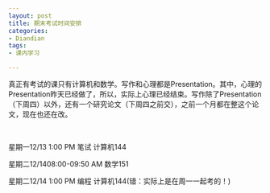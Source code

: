 ```yaml
---
layout: post
title: 期末考试时间安排
categories:
- Diandian
tags:
- 课内学习

---
```

<p>真正有考试的课只有计算机和数学。写作和心理都是Presentation。其中，心理的Presentation昨天已经做了，所以，实际上心理已经结束。写作除了Presentation（下周四）以外，还有一个研究论文（下周四之前交），之前一个月都在整这个论文，现在也还在改。</p>
<p>&nbsp;</p>
<p></p>
<p>星期一12/13 1:00 PM 笔试 计算机144</p>
<p>星期二12/1408:00-09:50 AM 数学151</p>
<p>星期二12/14 1:00 PM&nbsp;编程 计算机144(错：实际上是在周一一起考的！)</p>
<p></p>
<p></p>
<p></p>